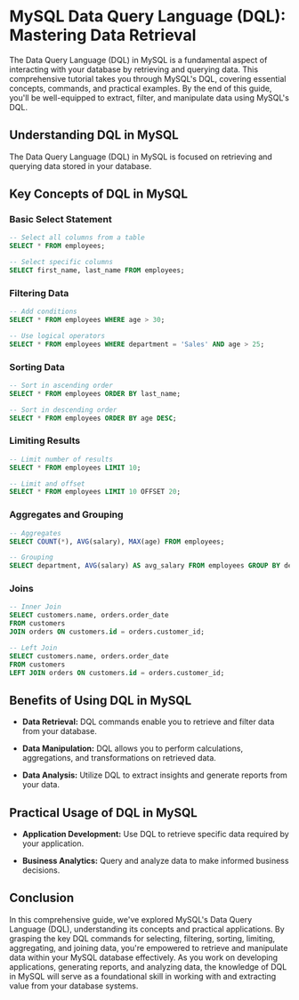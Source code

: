# MySQL Data Query Language (DQL): Mastering Data Retrieval

The Data Query Language (DQL) in MySQL is a fundamental aspect of interacting with your database by retrieving and querying data. This comprehensive tutorial takes you through MySQL's DQL, covering essential concepts, commands, and practical examples. By the end of this guide, you'll be well-equipped to extract, filter, and manipulate data using MySQL's DQL.

## Understanding DQL in MySQL

The Data Query Language (DQL) in MySQL is focused on retrieving and querying data stored in your database.

## Key Concepts of DQL in MySQL

### Basic Select Statement

```sql
-- Select all columns from a table
SELECT * FROM employees;

-- Select specific columns
SELECT first_name, last_name FROM employees;
```

### Filtering Data

```sql
-- Add conditions
SELECT * FROM employees WHERE age > 30;

-- Use logical operators
SELECT * FROM employees WHERE department = 'Sales' AND age > 25;
```

### Sorting Data

```sql
-- Sort in ascending order
SELECT * FROM employees ORDER BY last_name;

-- Sort in descending order
SELECT * FROM employees ORDER BY age DESC;
```

### Limiting Results

```sql
-- Limit number of results
SELECT * FROM employees LIMIT 10;

-- Limit and offset
SELECT * FROM employees LIMIT 10 OFFSET 20;
```

### Aggregates and Grouping

```sql
-- Aggregates
SELECT COUNT(*), AVG(salary), MAX(age) FROM employees;

-- Grouping
SELECT department, AVG(salary) AS avg_salary FROM employees GROUP BY department;
```

### Joins

```sql
-- Inner Join
SELECT customers.name, orders.order_date
FROM customers
JOIN orders ON customers.id = orders.customer_id;

-- Left Join
SELECT customers.name, orders.order_date
FROM customers
LEFT JOIN orders ON customers.id = orders.customer_id;
```

## Benefits of Using DQL in MySQL

- **Data Retrieval:** DQL commands enable you to retrieve and filter data from your database.

- **Data Manipulation:** DQL allows you to perform calculations, aggregations, and transformations on retrieved data.

- **Data Analysis:** Utilize DQL to extract insights and generate reports from your data.

## Practical Usage of DQL in MySQL

- **Application Development:** Use DQL to retrieve specific data required by your application.

- **Business Analytics:** Query and analyze data to make informed business decisions.

## Conclusion

In this comprehensive guide, we've explored MySQL's Data Query Language (DQL), understanding its concepts and practical applications. By grasping the key DQL commands for selecting, filtering, sorting, limiting, aggregating, and joining data, you're empowered to retrieve and manipulate data within your MySQL database effectively. As you work on developing applications, generating reports, and analyzing data, the knowledge of DQL in MySQL will serve as a foundational skill in working with and extracting value from your database systems.
